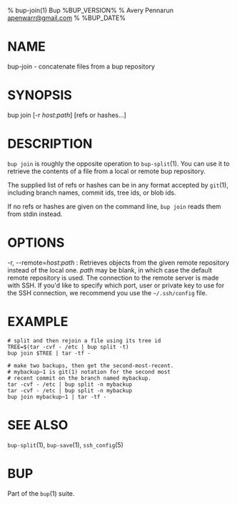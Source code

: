 % bup-join(1) Bup %BUP_VERSION%
% Avery Pennarun <apenwarr@gmail.com>
% %BUP_DATE%

# NAME

bup-join - concatenate files from a bup repository

# SYNOPSIS

bup join [-r *host*:*path*] [refs or hashes...]

# DESCRIPTION

`bup join` is roughly the opposite operation to
`bup-split`(1).  You can use it to retrieve the contents of
a file from a local or remote bup repository.

The supplied list of refs or hashes can be in any format
accepted by `git`(1), including branch names, commit ids,
tree ids, or blob ids.

If no refs or hashes are given on the command line, `bup
join` reads them from stdin instead.

# OPTIONS

-r, \--remote=*host*:*path*
:   Retrieves objects from the given remote repository
    instead of the local one. *path* may be blank, in which
    case the default remote repository is used.  The connection to the
    remote server is made with SSH.  If you'd like to specify which port, user
    or private key to use for the SSH connection, we recommend you use the
    `~/.ssh/config` file.


# EXAMPLE

    # split and then rejoin a file using its tree id
    TREE=$(tar -cvf - /etc | bup split -t)
    bup join $TREE | tar -tf -
    
    # make two backups, then get the second-most-recent.
    # mybackup~1 is git(1) notation for the second most
    # recent commit on the branch named mybackup.
    tar -cvf - /etc | bup split -n mybackup
    tar -cvf - /etc | bup split -n mybackup
    bup join mybackup~1 | tar -tf -

# SEE ALSO

`bup-split`(1), `bup-save`(1), `ssh_config`(5)

# BUP

Part of the `bup`(1) suite.
